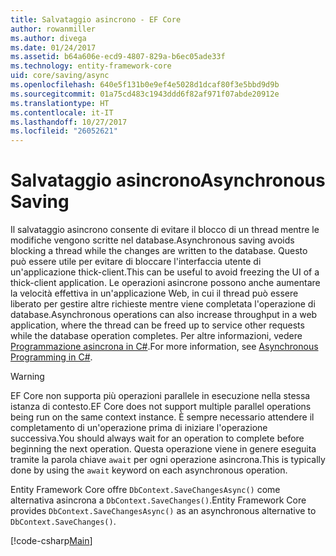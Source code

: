 ```yaml
---
title: Salvataggio asincrono - EF Core
author: rowanmiller
ms.author: divega
ms.date: 01/24/2017
ms.assetid: b64a606e-ecd9-4807-829a-b6ec05ade33f
ms.technology: entity-framework-core
uid: core/saving/async
ms.openlocfilehash: 640e5f131b0e9ef4e5028d1dcaf80f3e5bbd9d9b
ms.sourcegitcommit: 01a75cd483c1943ddd6f82af971f07abde20912e
ms.translationtype: HT
ms.contentlocale: it-IT
ms.lasthandoff: 10/27/2017
ms.locfileid: "26052621"
---
```

# <a name="asynchronous-saving"></a><span data-ttu-id="f2ba9-102">Salvataggio asincrono</span><span class="sxs-lookup"><span data-stu-id="f2ba9-102">Asynchronous Saving</span></span>

<span data-ttu-id="f2ba9-103">Il salvataggio asincrono consente di evitare il blocco di un thread mentre le modifiche vengono scritte nel database.</span><span class="sxs-lookup"><span data-stu-id="f2ba9-103">Asynchronous saving avoids blocking a thread while the changes are written to the database.</span></span> <span data-ttu-id="f2ba9-104">Questo può essere utile per evitare di bloccare l'interfaccia utente di un'applicazione thick-client.</span><span class="sxs-lookup"><span data-stu-id="f2ba9-104">This can be useful to avoid freezing the UI of a thick-client application.</span></span> <span data-ttu-id="f2ba9-105">Le operazioni asincrone possono anche aumentare la velocità effettiva in un'applicazione Web, in cui il thread può essere liberato per gestire altre richieste mentre viene completata l'operazione di database.</span><span class="sxs-lookup"><span data-stu-id="f2ba9-105">Asynchronous operations can also increase throughput in a web application, where the thread can be freed up to service other requests while the database operation completes.</span></span> <span data-ttu-id="f2ba9-106">Per altre informazioni, vedere [Programmazione asincrona in C#](https://docs.microsoft.com/dotnet/csharp/async).</span><span class="sxs-lookup"><span data-stu-id="f2ba9-106">For more information, see [Asynchronous Programming in C#](https://docs.microsoft.com/dotnet/csharp/async).</span></span>

> [!WARNING]  
> <span data-ttu-id="f2ba9-107">EF Core non supporta più operazioni parallele in esecuzione nella stessa istanza di contesto.</span><span class="sxs-lookup"><span data-stu-id="f2ba9-107">EF Core does not support multiple parallel operations being run on the same context instance.</span></span> <span data-ttu-id="f2ba9-108">È sempre necessario attendere il completamento di un'operazione prima di iniziare l'operazione successiva.</span><span class="sxs-lookup"><span data-stu-id="f2ba9-108">You should always wait for an operation to complete before beginning the next operation.</span></span> <span data-ttu-id="f2ba9-109">Questa operazione viene in genere eseguita tramite la parola chiave `await` per ogni operazione asincrona.</span><span class="sxs-lookup"><span data-stu-id="f2ba9-109">This is typically done by using the `await` keyword on each asynchronous operation.</span></span>

<span data-ttu-id="f2ba9-110">Entity Framework Core offre `DbContext.SaveChangesAsync()` come alternativa asincrona a `DbContext.SaveChanges()`.</span><span class="sxs-lookup"><span data-stu-id="f2ba9-110">Entity Framework Core provides `DbContext.SaveChangesAsync()` as an asynchronous alternative to `DbContext.SaveChanges()`.</span></span>

[!code-csharp[Main](../../../samples/core/Saving/Saving/Async/Sample.cs#Sample)]
